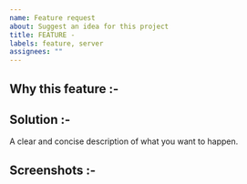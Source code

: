```yaml
---
name: Feature request
about: Suggest an idea for this project
title: FEATURE -
labels: feature, server
assignees: ""
---
```


<!--- Is your feature request related to a problem? Please describe. --->

## Why this feature :-

<!--- Describe the solution you'd like --->

## Solution :-

A clear and concise description of what you want to happen.

<!--- Additional context --->

## Screenshots :-
